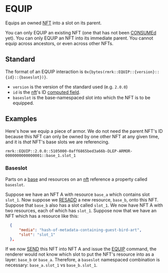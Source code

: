 # EQUIP

Equips an owned [NFT](../entities/nft.md) into a slot on its parent.

You can only EQUIP an existing NFT (one that has not been [CONSUMEd](consume.md) yet). You can only EQUIP an NFT into its immediate parent. You cannot equip across ancestors, or even across other NFTs.

## Standard

The format of an EQUIP interaction is `0x{bytes(rmrk::EQUIP::{version}::{id}::{baseslot})}`.

- `version` is the version of the standard used (e.g. `2.0.0`)
- `id` is the [nft](../entity/nft.md)'s ID [computed field](../entity/nft.md/#computed-fields).
- `baseslot` is the base-namespaced slot into which the NFT is to be equipped.
## Examples

Here's how we equip a piece of armor. We do not need the parent NFT's ID because this NFT can only be owned by one other NFT at any given time, and it is *that* NFT's base slots we are referencing.

```
rmrk::EQUIP::2.0.0::5105000-0aff6865bed3a66b-DLEP-ARMOR-0000000000000001::base_1.slot_1
```

### Baseslot

Parts on a [base](entities/base.md) and resources on an [nft](entities/nft.md) reference a property called `baseslot`.

Suppose we have an NFT A with resource `base_a` which contains slot `slot_1`.
Now suppose we [RESADD](interactions/resadd.md) a new resource, `base_b`, onto this NFT. Suppose that `base_b` also has a slot called `slot_1`.
We now have NFT A with two resources, each of which has `slot_1`.
Suppose now that we have an NFT which has a resource like this:

```json
  {
      "media": "hash-of-metadata-containing-guest-bird-art",
      "slot": "slot_1"
  },
```

If we now [SEND](interactions/send.md) this NFT into NFT A and issue the [EQUIP](interactions/equip.md) command, the renderer would not know which slot to put the NFT's resource into as a layer: `base_b` or `base_a`. Therefore, a `baseslot` namespaced combination is necessary: `base_a.slot_1` vs `base_b.slot_1`.